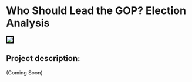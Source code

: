 # Who Should Lead the GOP? Election Analysis

<img style="border:2px solid black;" src="GES_383_Final.svg?raw=true"/>

## Project description:
(Coming Soon)
